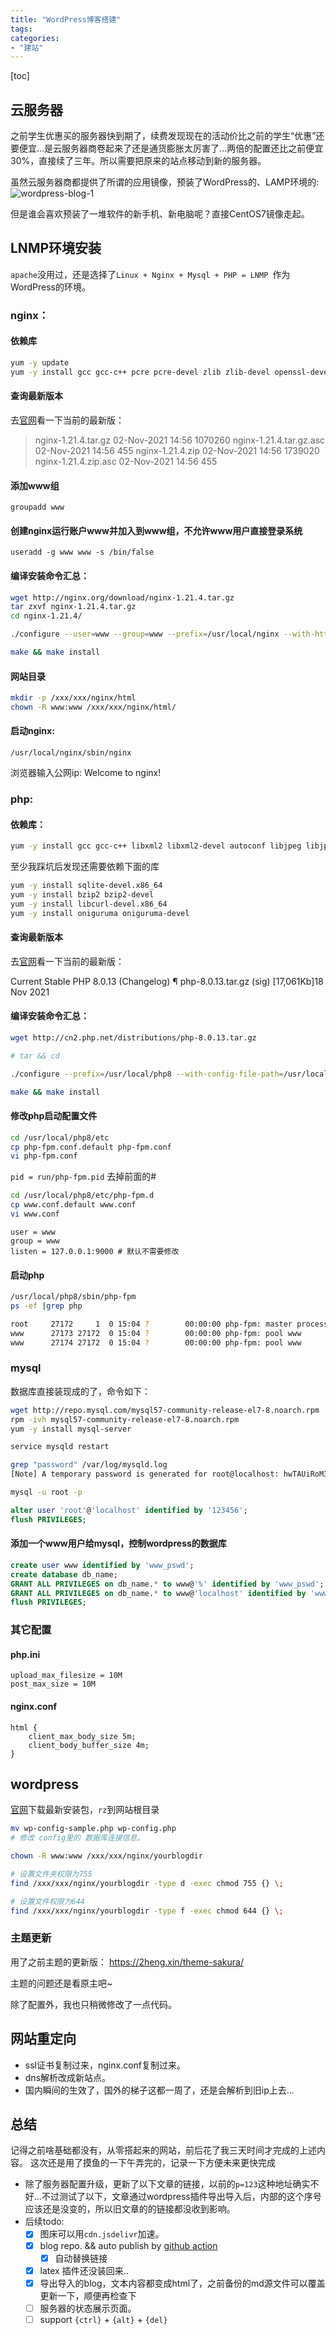 ```yaml
---
title: "WordPress博客搭建"
tags: 
categories: 
- "建站"
---
```


[toc]

## 云服务器
之前学生优惠买的服务器快到期了，续费发现现在的活动价比之前的学生“优惠”还要便宜...是云服务器商卷起来了还是通货膨胀太厉害了...两倍的配置还比之前便宜30%，直接续了三年。所以需要把原来的站点移动到新的服务器。

虽然云服务器商都提供了所谓的应用镜像，预装了WordPress的、LAMP环境的:
![wordpress-blog-1](https://github.com/EluvK/Image_server/raw/master/2021-12/blog-01.png)

但是谁会喜欢预装了一堆软件的新手机、新电脑呢？直接CentOS7镜像走起。

## LNMP环境安装
`apache`没用过，还是选择了`Linux + Nginx + Mysql + PHP = LNMP `作为WordPress的环境。

### nginx：
#### 依赖库
``` bash
yum -y update
yum -y install gcc gcc-c++ pcre pcre-devel zlib zlib-devel openssl-devel wget
```

#### 查询最新版本
去[官网](http://nginx.org/download/)看一下当前的最新版：
> nginx-1.21.4.tar.gz                                02-Nov-2021 14:56             1070260
nginx-1.21.4.tar.gz.asc                            02-Nov-2021 14:56                 455
nginx-1.21.4.zip                                   02-Nov-2021 14:56             1739020
nginx-1.21.4.zip.asc                               02-Nov-2021 14:56                 455

#### 添加www组
`groupadd www`
#### 创建nginx运行账户www并加入到www组，不允许www用户直接登录系统 
`useradd -g www www -s /bin/false`

#### 编译安装命令汇总：
``` bash
wget http://nginx.org/download/nginx-1.21.4.tar.gz
tar zxvf nginx-1.21.4.tar.gz 
cd nginx-1.21.4/

./configure --user=www --group=www --prefix=/usr/local/nginx --with-http_stub_status_module --with-http_ssl_module --with-file-aio --with-http_realip_module

make && make install
```

#### 网站目录
``` bash
mkdir -p /xxx/xxx/nginx/html
chown -R www:www /xxx/xxx/nginx/html/
```

#### 启动nginx:
`/usr/local/nginx/sbin/nginx`

浏览器输入公网ip: Welcome to nginx!

### php:
#### 依赖库：
``` bash
yum -y install gcc gcc-c++ libxml2 libxml2-devel autoconf libjpeg libjpeg-devel libpng libpng-devel freetype freetype-devel zlib zlib-devel glibc glibc-devel glib2 glib2-devel
```

至少我踩坑后发现还需要依赖下面的库
``` bash
yum -y install sqlite-devel.x86_64
yum -y install bzip2 bzip2-devel
yum -y install libcurl-devel.x86_64
yum -y install oniguruma oniguruma-devel
```

#### 查询最新版本
去[官网](https://www.php.net/downloads.php)看一下当前的最新版：

Current Stable PHP 8.0.13 (Changelog) ¶
php-8.0.13.tar.gz (sig) [17,061Kb]18 Nov 2021

#### 编译安装命令汇总：
``` bash
wget http://cn2.php.net/distributions/php-8.0.13.tar.gz

# tar && cd

./configure --prefix=/usr/local/php8 --with-config-file-path=/usr/local/php8/etc --enable-fpm --enable-mbstring --enable-soap --with-curl --with-zlib --with-gd --with-pdo-sqlite --with-pdo-mysql --with-mysqli --with-mysql-sock --enable-mysqlnd --disable-rpath --enable-inline-optimization --with-bz2 --with-zlib --enable-sockets --enable-sysvsem --enable-sysvshm --enable-pcntl --enable-mbregex --enable-exif --enable-bcmath --with-mhash --enable-zip --with-pcre-regex --enable-ftp --with-kerberos --with-xmlrpc --with-fpm-user=www --disable-fileinfo

make && make install
```

#### 修改php启动配置文件
``` bash
cd /usr/local/php8/etc
cp php-fpm.conf.default php-fpm.conf
vi php-fpm.conf
```
`pid = run/php-fpm.pid` 去掉前面的#

``` bash
cd /usr/local/php8/etc/php-fpm.d
cp www.conf.default www.conf
vi www.conf
```

``` text
user = www
group = www
listen = 127.0.0.1:9000 # 默认不需要修改
```

#### 启动php
``` bash
/usr/local/php8/sbin/php-fpm
ps -ef |grep php

root     27172     1  0 15:04 ?        00:00:00 php-fpm: master process (/usr/local/php8/etc/php-fpm.conf)
www      27173 27172  0 15:04 ?        00:00:00 php-fpm: pool www
www      27174 27172  0 15:04 ?        00:00:00 php-fpm: pool www
```

### mysql
数据库直接装现成的了，命令如下：
``` bash
wget http://repo.mysql.com/mysql57-community-release-el7-8.noarch.rpm 
rpm -ivh mysql57-community-release-el7-8.noarch.rpm 
yum -y install mysql-server 

service mysqld restart

grep "password" /var/log/mysqld.log 
[Note] A temporary password is generated for root@localhost: hwTAUiRoM3&w

mysql -u root -p 
``` 

``` sql
alter user 'root'@'localhost' identified by '123456';
flush PRIVILEGES;
```

#### 添加一个www用户给mysql，控制wordpress的数据库
``` sql
create user www identified by 'www_pswd';
create database db_name;
GRANT ALL PRIVILEGES on db_name.* to www@'%' identified by 'www_pswd';
GRANT ALL PRIVILEGES on db_name.* to www@'localhost' identified by 'www_pswd';
flush PRIVILEGES;
```

### 其它配置
#### php.ini
``` text
upload_max_filesize = 10M
post_max_size = 10M
```
#### nginx.conf
``` text
html {
    client_max_body_size 5m;
    client_body_buffer_size 4m;
}
```

## wordpress
[官网](https://cn.wordpress.org/latest-zh_CN.tar.gz)下载最新安装包，`rz`到网站根目录
``` bash
mv wp-config-sample.php wp-config.php
# 修改 config里的 数据库连接信息。

chown -R www:www /xxx/xxx/nginx/yourblogdir

# 设置文件夹权限为755
find /xxx/xxx/nginx/yourblogdir -type d -exec chmod 755 {} \;

# 设置文件权限为644
find /xxx/xxx/nginx/yourblogdir -type f -exec chmod 644 {} \;
```

### 主题更新
用了之前主题的更新版： https://2heng.xin/theme-sakura/ 

主题的问题还是看原主吧~

除了配置外，我也只稍微修改了一点代码。

## 网站重定向
* ssl证书复制过来，nginx.conf复制过来。
* dns解析改成新站点。
* 国内瞬间的生效了，国外的梯子这都一周了，还是会解析到旧ip上去...

## 总结
记得之前啥基础都没有，从零搭起来的网站，前后花了我三天时间才完成的上述内容。
这次还是用了摸鱼的一下午弄完的，记录一下方便未来更快完成

* 除了服务器配置升级，更新了以下文章的链接，以前的`p=123`这种地址确实不好...不过测试了以下，文章通过wordpress插件导出导入后，内部的这个序号应该还是没变的，所以旧文章的的链接都没收到影响。
* 后续todo:
    - [x] 图床可以用`cdn.jsdelivr`加速。
    - [x] blog repo. && auto publish by [github action](https://github.com/zhaoolee/WordPressXMLRPCTools)
        - [x] 自动替换链接
    - [x] latex 插件还没装回来.. 
    - [x] 导出导入的blog，文本内容都变成html了，之前备份的md源文件可以覆盖更新一下，顺便再检查下
    - [ ] 服务器的状态展示页面。
    - [ ] support `{ctrl}` + `{alt}` + `{del}`